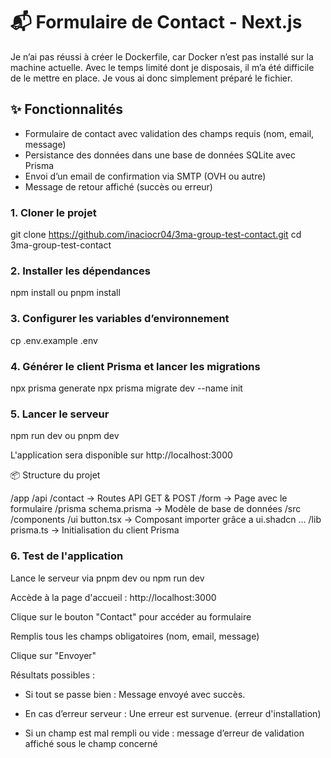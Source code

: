 # 📬 Formulaire de Contact - Next.js

Je n’ai pas réussi à créer le Dockerfile, car Docker n’est pas installé sur la machine actuelle. Avec le temps limité dont je disposais, il m’a été difficile de le mettre en place. Je vous ai donc simplement préparé le fichier.

## ✨ Fonctionnalités

- Formulaire de contact avec validation des champs requis (nom, email, message)
- Persistance des données dans une base de données SQLite avec Prisma
- Envoi d’un email de confirmation via SMTP (OVH ou autre)
- Message de retour affiché (succès ou erreur)

### 1. Cloner le projet

git clone https://github.com/inaciocr04/3ma-group-test-contact.git
cd 3ma-group-test-contact

### 2. Installer les dépendances

npm install ou pnpm install

### 3. Configurer les variables d’environnement

cp .env.example .env

### 4. Générer le client Prisma et lancer les migrations

npx prisma generate
npx prisma migrate dev --name init

### 5. Lancer le serveur

npm run dev ou pnpm dev

L'application sera disponible sur http://localhost:3000

📦 Structure du projet

/app
    /api
        /contact → Routes API GET & POST
    /form → Page avec le formulaire
/prisma
    schema.prisma → Modèle de base de données
/src
    /components
    /ui
        button.tsx → Composant importer grâce a ui.shadcn
        ...
    /lib
        prisma.ts → Initialisation du client Prisma

### 6. Test de l'application

Lance le serveur via pnpm dev ou npm run dev

Accède à la page d'accueil : http://localhost:3000

Clique sur le bouton "Contact" pour accéder au formulaire

Remplis tous les champs obligatoires (nom, email, message)

Clique sur "Envoyer"

Résultats possibles :

- Si tout se passe bien : Message envoyé avec succès.

- En cas d’erreur serveur : Une erreur est survenue. (erreur d'installation)

- Si un champ est mal rempli ou vide : message d’erreur de validation affiché sous le champ concerné
